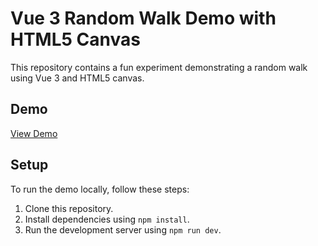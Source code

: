 # Vue 3 Random Walk Demo with HTML5 Canvas

This repository contains a fun experiment demonstrating a random walk using Vue 3 and HTML5 canvas. 

## Demo

[View Demo](#)

## Setup

To run the demo locally, follow these steps:

1. Clone this repository.
2. Install dependencies using `npm install`.
3. Run the development server using `npm run dev`.

